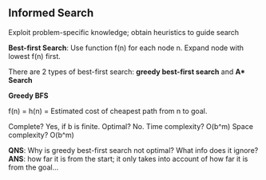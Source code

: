 <h2>Informed Search</h2>

Exploit problem-specific knowledge; obtain heuristics to guide search

<b>Best-first Search</b>: Use function f(n) for each node n. Expand node with lowest f(n) first.

There are 2 types of best-first search: <b>greedy best-first search</b> and <b>A* Search</b>

<b>Greedy BFS</b>

f(n) = h(n) = Estimated cost of cheapest path from n to goal.

Complete? Yes, if b is finite. Optimal? No. Time complexity? O(b^m) Space complexity? O(b^m)

<b>QNS</b>: Why is greedy best-first search not optimal? What info does it ignore?<br>
<b>ANS</b>: how far it is from the start; it only takes into account of how far it is from the goal...

